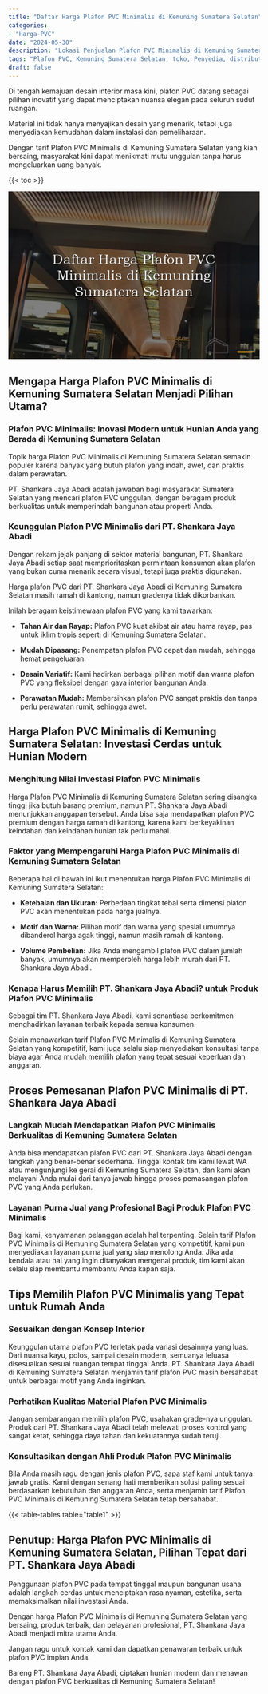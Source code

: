 ```yaml
---
title: "Daftar Harga Plafon PVC Minimalis di Kemuning Sumatera Selatan"
categories: 
- "Harga-PVC"
date: "2024-05-30"
description: "Lokasi Penjualan Plafon PVC Minimalis di Kemuning Sumatera Selatan bagi tempat tinggal, perkantoran, serta ritel. Produk berkualitas, variasi motif, warna modern, dengan layanan instalasi dikerjakan oleh teknisi ahli serta kepastian resmi!|Jasa penjualan Plafon PVC Minimalis di Kemuning Sumatera Selatan untuk kebutuhan hunian, office, maupun gerai, dengan produk berkualitas dan pemasangan oleh tim berpengalaman serta jaminan resmi.|Pilihan Plafon PVC Minimalis di Kemuning Sumatera Selatan yang terpercaya untuk hunian, office, dan ritel, dengan material terbaik dan pemasangan ditangani oleh teknisi berpengalaman serta jaminan resmi.|Penyediaan Plafon PVC Minimalis di Kemuning Sumatera Selatan untuk tempat tinggal, office, serta toko, beserta material berkualitas dan instalasi dikerjakan oleh teknisi berpengalaman, lengkap beserta kepastian resmi.}"
tags: "Plafon PVC, Kemuning Sumatera Selatan, toko, Penyedia, distributor"
draft: false
---
```


Di tengah kemajuan desain interior masa kini, plafon PVC datang sebagai pilihan inovatif yang dapat menciptakan nuansa elegan pada seluruh sudut ruangan.

Material ini tidak hanya menyajikan desain yang menarik, tetapi juga menyediakan kemudahan dalam instalasi dan pemeliharaan.

Dengan tarif Plafon PVC Minimalis di Kemuning Sumatera Selatan yang kian bersaing, masyarakat kini dapat menikmati mutu unggulan tanpa harus mengeluarkan uang banyak.

{{< toc >}}

![Daftar Harga Plafon PVC Minimalis di Kemuning Sumatera Selatan](/images/Harga-PVC/Daftar-Harga-Plafon-PVC-Minimalis-di-Kemuning-Sumatera-Selatan.png)


## Mengapa Harga Plafon PVC Minimalis di Kemuning Sumatera Selatan Menjadi Pilihan Utama?

### Plafon PVC Minimalis: Inovasi Modern untuk Hunian Anda yang Berada di Kemuning Sumatera Selatan

Topik harga Plafon PVC Minimalis di Kemuning Sumatera Selatan semakin populer karena banyak yang butuh plafon yang indah, awet, dan praktis dalam perawatan.

PT. Shankara Jaya Abadi adalah jawaban bagi masyarakat Sumatera Selatan yang mencari plafon PVC unggulan, dengan beragam produk berkualitas untuk memperindah bangunan atau properti Anda.

### Keunggulan Plafon PVC Minimalis dari PT. Shankara Jaya Abadi

Dengan rekam jejak panjang di sektor material bangunan, PT. Shankara Jaya Abadi setiap saat memprioritaskan permintaan konsumen akan plafon yang bukan cuma menarik secara visual, tetapi juga praktis digunakan.

Harga plafon PVC dari PT. Shankara Jaya Abadi di Kemuning Sumatera Selatan masih ramah di kantong, namun gradenya tidak dikorbankan.

Inilah beragam keistimewaan plafon PVC yang kami tawarkan:

- **Tahan Air dan Rayap:** Plafon PVC kuat akibat air atau hama rayap, pas untuk iklim tropis seperti di Kemuning Sumatera Selatan.

- **Mudah Dipasang:** Penempatan plafon PVC cepat dan mudah, sehingga hemat pengeluaran.

- **Desain Variatif:** Kami hadirkan berbagai pilihan motif dan warna plafon PVC yang fleksibel dengan gaya interior bangunan Anda.

- **Perawatan Mudah:** Membersihkan plafon PVC sangat praktis dan tanpa perlu perawatan rumit, sehingga awet.

## Harga Plafon PVC Minimalis di Kemuning Sumatera Selatan: Investasi Cerdas untuk Hunian Modern

### Menghitung Nilai Investasi Plafon PVC Minimalis

Harga Plafon PVC Minimalis di Kemuning Sumatera Selatan sering disangka tinggi jika butuh barang premium, namun PT. Shankara Jaya Abadi menunjukkan anggapan tersebut. Anda bisa saja mendapatkan plafon PVC premium dengan harga ramah di kantong, karena kami berkeyakinan keindahan dan keindahan hunian tak perlu mahal.

### Faktor yang Mempengaruhi Harga Plafon PVC Minimalis di Kemuning Sumatera Selatan

Beberapa hal di bawah ini ikut menentukan harga Plafon PVC Minimalis di Kemuning Sumatera Selatan:

- **Ketebalan dan Ukuran:** Perbedaan tingkat tebal serta dimensi plafon PVC akan menentukan pada harga jualnya.

- **Motif dan Warna:** Pilihan motif dan warna yang spesial umumnya dibanderol harga agak tinggi, namun masih ramah di kantong.

- **Volume Pembelian:** Jika Anda mengambil plafon PVC dalam jumlah banyak, umumnya akan memperoleh harga lebih murah dari PT. Shankara Jaya Abadi.

### Kenapa Harus Memilih PT. Shankara Jaya Abadi? untuk Produk Plafon PVC Minimalis

Sebagai tim PT. Shankara Jaya Abadi, kami senantiasa berkomitmen menghadirkan layanan terbaik kepada semua konsumen.

Selain menawarkan tarif Plafon PVC Minimalis di Kemuning Sumatera Selatan yang kompetitif, kami juga selalu siap menyediakan konsultasi tanpa biaya agar Anda mudah memilih plafon yang tepat sesuai keperluan dan anggaran.

## Proses Pemesanan Plafon PVC Minimalis di PT. Shankara Jaya Abadi

### Langkah Mudah Mendapatkan Plafon PVC Minimalis Berkualitas di Kemuning Sumatera Selatan

Anda bisa mendapatkan plafon PVC dari PT. Shankara Jaya Abadi dengan langkah yang benar-benar sederhana. Tinggal kontak tim kami lewat WA atau mengunjungi ke gerai di Kemuning Sumatera Selatan, dan kami akan melayani Anda mulai dari tanya jawab hingga proses pemasangan plafon PVC yang Anda perlukan.

### Layanan Purna Jual yang Profesional Bagi Produk Plafon PVC Minimalis

Bagi kami, kenyamanan pelanggan adalah hal terpenting. Selain tarif Plafon PVC Minimalis di Kemuning Sumatera Selatan yang kompetitif, kami pun menyediakan layanan purna jual yang siap menolong Anda. Jika ada kendala atau hal yang ingin ditanyakan mengenai produk, tim kami akan selalu siap membantu membantu Anda kapan saja.

## Tips Memilih Plafon PVC Minimalis yang Tepat untuk Rumah Anda

### Sesuaikan dengan Konsep Interior

Keunggulan utama plafon PVC terletak pada variasi desainnya yang luas. Dari nuansa kayu, polos, sampai desain modern, semuanya leluasa disesuaikan sesuai ruangan tempat tinggal Anda. PT. Shankara Jaya Abadi di Kemuning Sumatera Selatan menjamin tarif plafon PVC masih bersahabat untuk berbagai motif yang Anda inginkan.

### Perhatikan Kualitas Material Plafon PVC Minimalis

Jangan sembarangan memilih plafon PVC, usahakan grade-nya unggulan. Produk dari PT. Shankara Jaya Abadi telah melewati proses kontrol yang sangat ketat, sehingga daya tahan dan kekuatannya sudah teruji.

### Konsultasikan dengan Ahli Produk Plafon PVC Minimalis

Bila Anda masih ragu dengan jenis plafon PVC, sapa staf kami untuk tanya jawab gratis. Kami dengan senang hati memberikan solusi paling sesuai berdasarkan kebutuhan dan anggaran Anda, serta menjamin tarif Plafon PVC Minimalis di Kemuning Sumatera Selatan tetap bersahabat.

{{< table-tables table="table1" >}}

## Penutup: Harga Plafon PVC Minimalis di Kemuning Sumatera Selatan, Pilihan Tepat dari PT. Shankara Jaya Abadi

Penggunaan plafon PVC pada tempat tinggal maupun bangunan usaha adalah langkah cerdas untuk menciptakan rasa nyaman, estetika, serta memaksimalkan nilai investasi Anda.

Dengan harga Plafon PVC Minimalis di Kemuning Sumatera Selatan yang bersaing, produk terbaik, dan pelayanan profesional, PT. Shankara Jaya Abadi menjadi mitra utama Anda.

Jangan ragu untuk kontak kami dan dapatkan penawaran terbaik untuk plafon PVC impian Anda.

Bareng PT. Shankara Jaya Abadi, ciptakan hunian modern dan menawan dengan plafon PVC berkualitas di Kemuning Sumatera Selatan!